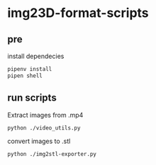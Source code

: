 # img23D-format-scripts

## pre
install dependecies

```bash
pipenv install
pipen shell
```

## run scripts
Extract images from .mp4
```bash
python ./video_utils.py 
```

convert images to .stl
```bash
python ./img2stl-exporter.py 
```
